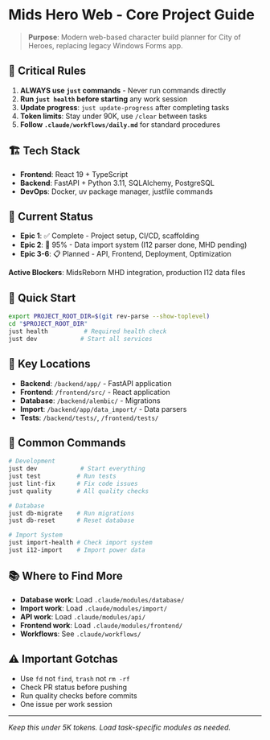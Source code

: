 # Mids Hero Web - Core Project Guide

> **Purpose**: Modern web-based character build planner for City of Heroes, replacing legacy Windows Forms app.

## 🎯 Critical Rules

1. **ALWAYS use `just` commands** - Never run commands directly
2. **Run `just health` before starting** any work session
3. **Update progress**: `just update-progress` after completing tasks
4. **Token limits**: Stay under 90K, use `/clear` between tasks
5. **Follow `.claude/workflows/daily.md`** for standard procedures

## 🏗️ Tech Stack

- **Frontend**: React 19 + TypeScript
- **Backend**: FastAPI + Python 3.11, SQLAlchemy, PostgreSQL  
- **DevOps**: Docker, uv package manager, justfile commands

## 📍 Current Status

- **Epic 1**: ✅ Complete - Project setup, CI/CD, scaffolding
- **Epic 2**: 🚧 95% - Data import system (I12 parser done, MHD pending)
- **Epic 3-6**: 📋 Planned - API, Frontend, Deployment, Optimization

**Active Blockers**: MidsReborn MHD integration, production I12 data files

## 🚀 Quick Start

```bash
export PROJECT_ROOT_DIR=$(git rev-parse --show-toplevel)
cd "$PROJECT_ROOT_DIR"
just health          # Required health check
just dev            # Start all services
```

## 📁 Key Locations

- **Backend**: `/backend/app/` - FastAPI application
- **Frontend**: `/frontend/src/` - React application  
- **Database**: `/backend/alembic/` - Migrations
- **Import**: `/backend/app/data_import/` - Data parsers
- **Tests**: `/backend/tests/`, `/frontend/tests/`

## 🔧 Common Commands

```bash
# Development
just dev            # Start everything
just test          # Run tests
just lint-fix      # Fix code issues
just quality       # All quality checks

# Database  
just db-migrate    # Run migrations
just db-reset      # Reset database

# Import System
just import-health # Check import system
just i12-import    # Import power data
```

## 📚 Where to Find More

- **Database work**: Load `.claude/modules/database/`
- **Import work**: Load `.claude/modules/import/`
- **API work**: Load `.claude/modules/api/`
- **Frontend work**: Load `.claude/modules/frontend/`
- **Workflows**: See `.claude/workflows/`

## ⚠️ Important Gotchas

- Use `fd` not `find`, `trash` not `rm -rf`
- Check PR status before pushing
- Run quality checks before commits
- One issue per work session

---
*Keep this under 5K tokens. Load task-specific modules as needed.*